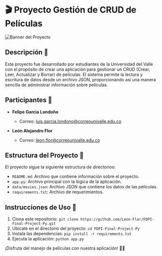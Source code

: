 # 🎬 Proyecto Gestión de CRUD de Películas

![Banner del Proyecto](https://learn.temporal.io/assets/images/banner_python-0d345d125b6892840c54f7e1460c8a5a.png)

## Descripción 🚀
Este proyecto fue desarrollado por estudiantes de la Universidad del Valle con el propósito de crear una aplicación para gestionar un CRUD (Crear, Leer, Actualizar y Borrar) de películas. El sistema permite la lectura y escritura de datos desde un archivo JSON, proporcionando así una manera sencilla de administrar información sobre películas.

## Participantes 👥
- **Felipe Garcia Londoño**
  - Correo: luis.garcia.londono@correounivalle.edu.co

- **León Alejandro Flor**
  - Correo: leon.flor@correounivalle.edu.co

## Estructura del Proyecto 📂
El proyecto sigue la siguiente estructura de directorios:

- `README.md`: Archivo que contiene información sobre el proyecto.
- `app.py`: Archivo principal con la lógica de la aplicación.
- `data/movies.json`: Archivo JSON que contiene los datos de las películas.
- `requirements.txt`: Archivo de requerimientos.

## Instrucciones de Uso 📝
1. Clona este repositorio: `git clone https://github.com/Leon-Flor/FDPI-Final-Project-Py.git`
2. Ubícate en el directorio del proyecto: `cd FDPI-Final-Project-Py`
3. Instala las dependencias: `pip install -r requirements.txt`
4. Ejecuta la aplicación: `python app.py`

¡Disfruta del manejo de películas con nuestra aplicación! 🎥✨

